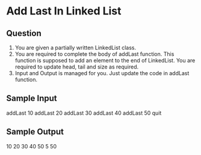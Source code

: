 # Add Last In Linked List

## Question
1. You are given a partially written LinkedList class.
2. You are required to complete the body of addLast function. This function is supposed to add an element to the end of LinkedList. You are required to update head, tail and size as required.
3. Input and Output is managed for you. Just update the code in addLast function.

## Sample Input 
addLast 10
addLast 20
addLast 30
addLast 40
addLast 50
quit

## Sample Output
10
20
30
40
50
5
50
